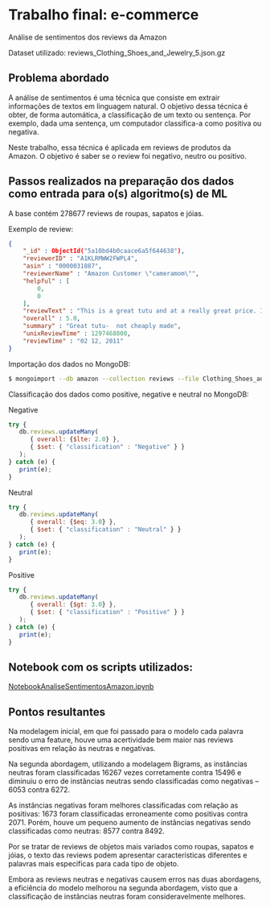 # Trabalho final: e-commerce

Análise de sentimentos dos reviews da Amazon

Dataset utilizado: reviews_Clothing_Shoes_and_Jewelry_5.json.gz

## Problema abordado

A análise de sentimentos é uma técnica que consiste em extrair informações de textos em linguagem natural. O objetivo dessa técnica é obter, de forma automática, a classificação de um texto ou sentença. Por exemplo, dada uma sentença, um computador classifica-a como positiva ou negativa.

Neste trabalho, essa técnica é aplicada em reviews de produtos da Amazon. O objetivo é saber se o review foi negativo, neutro ou positivo.
  
## Passos realizados na preparação dos dados como entrada para o(s) algoritmo(s) de ML

A base contém 278677 reviews de roupas, sapatos e jóias.

Exemplo de review:

```json
{
	"_id" : ObjectId("5a10bd4b0caace6a5f644638"),
	"reviewerID" : "A1KLRMWW2FWPL4",
	"asin" : "0000031887",
	"reviewerName" : "Amazon Customer \"cameramom\"",
	"helpful" : [
		0,
		0
	],
	"reviewText" : "This is a great tutu and at a really great price. It doesn't look cheap at all. I'm so glad I looked on Amazon and found such an affordable tutu that isn't made poorly. A++",
	"overall" : 5.0,
	"summary" : "Great tutu-  not cheaply made",
	"unixReviewTime" : 1297468800,
	"reviewTime" : "02 12, 2011"
}
```

Importação dos dados no MongoDB:

```sh
$ mongoimport --db amazon --collection reviews --file Clothing_Shoes_and_Jewelry_5.json
```

Classificação dos dados como positive, negative e neutral no MongoDB:

Negative
```javascript
try {
   db.reviews.updateMany(
      { overall: {$lte: 2.0} },
      { $set: { "classification" : "Negative" } }
   );
} catch (e) {
   print(e);
}
```

Neutral
```javascript
try {
   db.reviews.updateMany(
      { overall: {$eq: 3.0} },
      { $set: { "classification" : "Neutral" } }
   );
} catch (e) {
   print(e);
}
```

Positive
```javascript
try {
   db.reviews.updateMany(
      { overall: {$gt: 3.0} },
      { $set: { "classification" : "Positive" } }
   );
} catch (e) {
   print(e);
}
```

## Notebook com os scripts utilizados:

[NotebookAnaliseSentimentosAmazon.ipynb](NotebookAnaliseSentimentosAmazon.ipynb)

## Pontos resultantes

Na modelagem inicial, em que foi passado para o modelo cada palavra sendo uma feature, houve uma acertividade bem maior nas reviews positivas em relação às neutras e negativas.

Na segunda abordagem, utilizando a modelagem Bigrams, as instâncias neutras foram classificadas 16267 vezes corretamente contra 15496 e diminuiu o erro de instâncias neutras sendo classificadas como negativas – 6053 contra 6272.

As instâncias negativas foram melhores classificadas com relação as positivas: 1673 foram classificadas erroneamente como positivas contra 2071. Porém, houve um pequeno aumento de instâncias negativas sendo classificadas como neutras: 8577 contra 8492.

Por se tratar de reviews de objetos mais variados como roupas, sapatos e jóias, o texto das reviews podem apresentar características diferentes e palavras mais específicas para cada tipo de objeto.

Embora as reviews neutras e negativas causem erros nas duas abordagens, a eficiência do modelo melhorou na segunda abordagem, visto que a classificação de instâncias neutras foram consideravelmente melhores.
